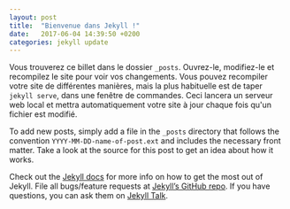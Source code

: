 ```yaml
---
layout: post
title:  "Bienvenue dans Jekyll !"
date:   2017-06-04 14:39:50 +0200
categories: jekyll update
---
```

Vous trouverez ce billet dans le dossier `_posts`. Ouvrez-le, modifiez-le et recompilez le site pour voir vos changements. Vous pouvez recompiler votre site de différentes manières, mais la plus habituelle est de taper `jekyll serve`, dans une fenêtre de commandes. Ceci lancera un serveur web local et mettra automatiquement votre site à jour chaque fois qu'un fichier est modifié.

To add new posts, simply add a file in the `_posts` directory that follows the convention `YYYY-MM-DD-name-of-post.ext` and includes the necessary front matter. Take a look at the source for this post to get an idea about how it works.


Check out the [Jekyll docs][jekyll-docs] for more info on how to get the most out of Jekyll. File all bugs/feature requests at [Jekyll’s GitHub repo][jekyll-gh]. If you have questions, you can ask them on [Jekyll Talk][jekyll-talk].

[jekyll-docs]: https://jekyllrb.com/docs/home
[jekyll-gh]:   https://github.com/jekyll/jekyll
[jekyll-talk]: https://talk.jekyllrb.com/
